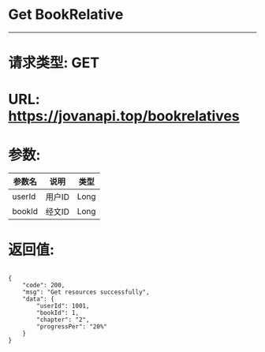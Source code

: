 # Get BookRelative
---
# 请求类型: GET
# URL: https://jovanapi.top/bookrelatives
# 参数:
参数名 | 说明                   | 类型
----- |----------------------- | ----
userId  | 用户ID   | Long
bookId  | 经文ID  | Long
# 返回值:
<pre><code>
{
    "code": 200,
    "msg": "Get resources successfully",
    "data": {
        "userId": 1001,
        "bookId": 1,
        "chapter": "2",
        "progressPer": "20%"
    }
}
</code></pre>
